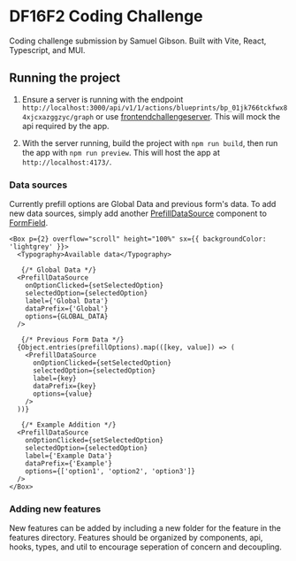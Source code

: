 # DF16F2 Coding Challenge

Coding challenge submission by Samuel Gibson. Built with Vite, React, Typescript, and MUI.

## Running the project

1. Ensure a server is running with the endpoint `http://localhost:3000/api/v1/1/actions/blueprints/bp_01jk766tckfwx84xjcxazggzyc/graph`
   or use [frontendchallengeserver](https://github.com/mosaic-avantos/frontendchallengeserver). This will mock the api required by the app.

2. With the server running, build the project with `npm run build`, then run the app with `npm run preview`. This will host the app at `http://localhost:4173/`.

### Data sources

Currently prefill options are Global Data and previous form's data. To add new data sources, simply add another [PrefillDataSource](https://github.com/dragoni7/df16f2/blob/main/src/features/FormGraph/components/PrefillDataSource.tsx) component to [FormField](https://github.com/dragoni7/df16f2/blob/main/src/features/FormGraph/components/FormField.tsx).

```tsx
<Box p={2} overflow="scroll" height="100%" sx={{ backgroundColor: 'lightgrey' }}>
  <Typography>Available data</Typography>

   {/* Global Data */}
  <PrefillDataSource
    onOptionClicked={setSelectedOption}
    selectedOption={selectedOption}
    label={'Global Data'}
    dataPrefix={'Global'}
    options={GLOBAL_DATA}
  />

   {/* Previous Form Data */}
  {Object.entries(prefillOptions).map(([key, value]) => (
    <PrefillDataSource
      onOptionClicked={setSelectedOption}
      selectedOption={selectedOption}
      label={key}
      dataPrefix={key}
      options={value}
    />
  ))}

   {/* Example Addition */}
  <PrefillDataSource
    onOptionClicked={setSelectedOption}
    selectedOption={selectedOption}
    label={'Example Data'}
    dataPrefix={'Example'}
    options={['option1', 'option2', 'option3']}
  />
</Box>
```
### Adding new features

New features can be added by including a new folder for the feature in the features directory. Features should be organized by components, api, hooks, types, and util to encourage seperation of concern and decoupling.
